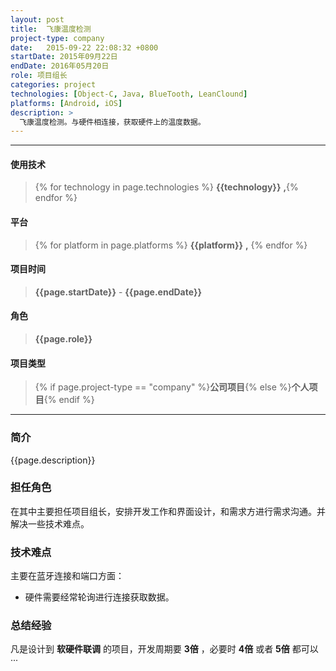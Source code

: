 ```yaml
---
layout: post
title:  飞康温度检测
project-type: company
date:   2015-09-22 22:08:32 +0800
startDate: 2015年09月22日
endDate: 2016年05月20日
role: 项目组长
categories: project
technologies: [Object-C, Java, BlueTooth, LeanClound]
platforms: [Android, iOS]
description: >
  飞康温度检测。与硬件相连接，获取硬件上的温度数据。
---
```

***

#### 使用技术
> {% for technology in page.technologies %} __{{technology}}__ __,__{% endfor %}

#### 平台
> {% for platform in page.platforms %} __{{platform}}__ __,__ {% endfor %}

#### 项目时间
> __{{page.startDate}}__ - __{{page.endDate}}__

#### 角色
> __{{page.role}}__

#### 项目类型
> {% if page.project-type == "company" %}__公司项目__{% else %}__个人项目__{% endif %}

***

### 简介
{{page.description}}

### 担任角色
在其中主要担任项目组长，安排开发工作和界面设计，和需求方进行需求沟通。并解决一些技术难点。

### 技术难点
主要在蓝牙连接和端口方面：

- 硬件需要经常轮询进行连接获取数据。

### 总结经验
凡是设计到 __软硬件联调__ 的项目，开发周期要 __3倍__ ，必要时 __4倍__ 或者 __5倍__ 都可以···
